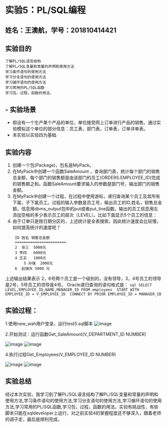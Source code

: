 # 实验5：PL/SQL编程
##  姓名：王澳航，学号：201810414421
## 实验目的
    了解PL/SQL语言结构
    了解PL/SQL变量和常量的声明和使用方法
    学习条件语句的使用方法
    学习分支语句的使用方法
    学习循环语句的使用方法
    学习常用的PL/SQL函数
    学习包，过程，函数的用法。
## - 实验场景
- 假设有一个生产某个产品的单位，单位接受网上订单进行产品的销售。通过实验模拟这个单位的部分信息：员工表，部门表，订单表，订单详单表。
- 本实验以实验四为基础
## 实验内容
1. 创建一个包(Package)，包名是MyPack。
2. 在MyPack中创建一个函数SaleAmount ，查询部门表，统计每个部门的销售总金额，每个部门的销售额是由该部门的员工(ORDERS.EMPLOYEE_ID)完成的销售额之和。函数SaleAmount要求输入的参数是部门号，输出部门的销售金额。
3. 在MyPack中创建一个过程，在过程中使用游标，递归查询某个员工及其所有下属，子下属员工。过程的输入参数是员工号，输出员工的ID,姓名，销售总金额。信息用dbms_output包中的put或者put_line函数。输出的员工信息用左添加空格的多少表示员工的层次（LEVEL）。比如下面显示5个员工的信息：
4. 由于订单只是按日期分区的，上述统计是全表搜索，因此统计速度会比较慢，如何提高统计的速度呢？
   ```text
    ID 姓名 销售总金额
    =======================
    2  张三  5000元
    3 李四   6000元
    4 王五   1000元
        5 孙强  2000元
    6  赵强东 5000 元
    ```
上述输出结果表示 2，6号两个员工是一个级别的，没有领导，3，4号员工的领导是2号，5号员工的领导是4号。
Oracle递归查询的语句格式是：
    ```sql
    SELECT LEVEL,EMPLOYEE_ID,NAME,MANAGER_ID FROM employees 
    START WITH EMPLOYEE_ID = V_EMPLOYEE_ID 
    CONNECT BY PRIOR EMPLOYEE_ID = MANAGER_ID
    ```
## 实验过程：

1.使用new_wah用户登录，运行test5.sql脚本
![image](./img/sys登录创建角色并授权.png)



2.开始测试：运行函数Get_SaleAmount(V_DEPARTMENT_ID NUMBER)

![image](./img/sys登录创建角色并授权.png)
![image](./img/1.png)


4.执行过程Get_Employees(V_EMPLOYEE_ID NUMBER)

![image](./img/sys登录创建角色并授权.png)
![image](./img/2.png)

## 实验总结
经过本次实验，我学习到了解PL/SQL语言结构了解PL/SQL变量和常量的声明和使用方法,学习条件语句的使用方法,学习分支语句的使用方法,学习循环语句的使用方法,学习常用的PL/SQL函数,学习包，过程，函数的用法。实验有挑战性，有些脚本只能在sqldeveloper上运行，对之前实验4的掌握程度还不够深入，跟着老师的调子走，最后是顺利完成。
